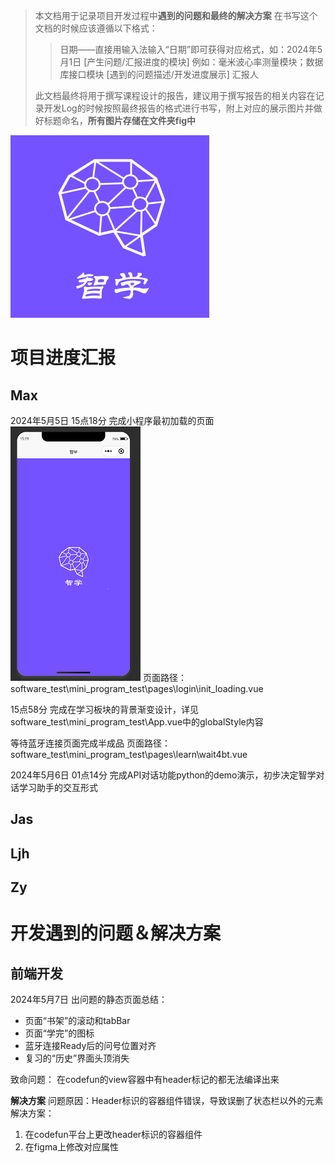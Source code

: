 >本文档用于记录项目开发过程中**遇到的问题和最终的解决方案**
>在书写这个文档的时候应该遵循以下格式：
>>日期——直接用输入法输入“日期”即可获得对应格式，如：2024年5月1日
>>[产生问题/汇报进度的模块] 例如：毫米波心率测量模块；数据库接口模块
>>[遇到的问题描述/开发进度展示]
>>汇报人
>
>此文档最终将用于撰写课程设计的报告，建议用于撰写报告的相关内容在记录开发Log的时候按照最终报告的格式进行书写，附上对应的展示图片并做好标题命名，**所有图片存储在文件夹fig中**

![SmartLearn](/fig4log/SmartLearn.png)

# 项目进度汇报
## Max
2024年5月5日
15点18分
完成小程序最初加载的页面
![loading](/fig4log/fig1.png)
页面路径：software_test\mini_program_test\pages\login\init_loading.vue

15点58分
完成在学习板块的背景渐变设计，详见software_test\mini_program_test\App.vue中的globalStyle内容

等待蓝牙连接页面完成半成品
页面路径：software_test\mini_program_test\pages\learn\wait4bt.vue

2024年5月6日
01点14分
完成API对话功能python的demo演示，初步决定智学对话学习助手的交互形式

## Jas
## Ljh
## Zy


# 开发遇到的问题＆解决方案
## 前端开发
2024年5月7日
出问题的静态页面总结：
- 页面“书架”的滚动和tabBar
- 页面“学完”的图标
- 蓝牙连接Ready后的问号位置对齐
- 复习的“历史”界面头顶消失

致命问题：
在codefun的view容器中有header标记的都无法编译出来

**解决方案**
问题原因：Header标识的容器组件错误，导致误删了状态栏以外的元素
解决方案：
1. 在codefun平台上更改header标识的容器组件
2. 在figma上修改对应属性
